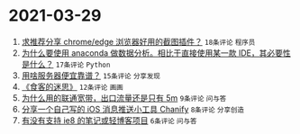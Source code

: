 # 2021-03-29

1. [求推荐分享 chrome/edge 浏览器好用的截图插件？](https://www.v2ex.com/t/766008) `18条评论` `程序员`
1. [为什么要使用 anaconda 做数据分析。相比于直接使用某一款 IDE，其必要性是什么？](https://www.v2ex.com/t/766001) `17条评论` `Python`
1. [用啥服务器便宜靠谱？](https://www.v2ex.com/t/766000) `15条评论` `分享发现`
1. [《食客的迷思》](https://www.v2ex.com/t/765998) `12条评论` `画画`
1. [为什么用的联通宽带，出口流量还是只有 5m](https://www.v2ex.com/t/766007) `9条评论` `问与答`
1. [分享一个自己写的 iOS 消息推送小工具 Chanify](https://www.v2ex.com/t/765999) `8条评论` `分享创造`
1. [有没有支持 ie8 的笔记或轻博客项目](https://www.v2ex.com/t/766031) `6条评论` `问与答`
